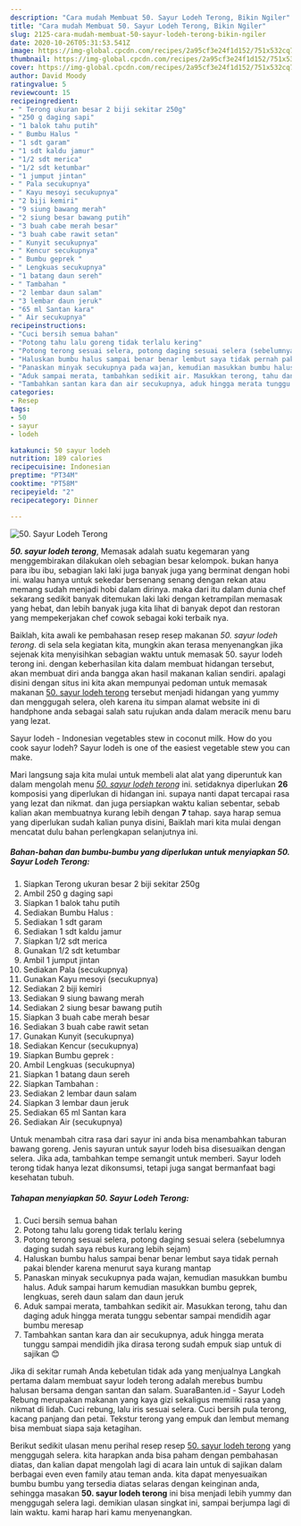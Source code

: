 ```yaml
---
description: "Cara mudah Membuat 50. Sayur Lodeh Terong, Bikin Ngiler"
title: "Cara mudah Membuat 50. Sayur Lodeh Terong, Bikin Ngiler"
slug: 2125-cara-mudah-membuat-50-sayur-lodeh-terong-bikin-ngiler
date: 2020-10-26T05:31:53.541Z
image: https://img-global.cpcdn.com/recipes/2a95cf3e24f1d152/751x532cq70/50-sayur-lodeh-terong-foto-resep-utama.jpg
thumbnail: https://img-global.cpcdn.com/recipes/2a95cf3e24f1d152/751x532cq70/50-sayur-lodeh-terong-foto-resep-utama.jpg
cover: https://img-global.cpcdn.com/recipes/2a95cf3e24f1d152/751x532cq70/50-sayur-lodeh-terong-foto-resep-utama.jpg
author: David Moody
ratingvalue: 5
reviewcount: 15
recipeingredient:
- " Terong ukuran besar 2 biji sekitar 250g"
- "250 g daging sapi"
- "1 balok tahu putih"
- " Bumbu Halus "
- "1 sdt garam"
- "1 sdt kaldu jamur"
- "1/2 sdt merica"
- "1/2 sdt ketumbar"
- "1 jumput jintan"
- " Pala secukupnya"
- " Kayu mesoyi secukupnya"
- "2 biji kemiri"
- "9 siung bawang merah"
- "2 siung besar bawang putih"
- "3 buah cabe merah besar"
- "3 buah cabe rawit setan"
- " Kunyit secukupnya"
- " Kencur secukupnya"
- " Bumbu geprek "
- " Lengkuas secukupnya"
- "1 batang daun sereh"
- " Tambahan "
- "2 lembar daun salam"
- "3 lembar daun jeruk"
- "65 ml Santan kara"
- " Air secukupnya"
recipeinstructions:
- "Cuci bersih semua bahan"
- "Potong tahu lalu goreng tidak terlalu kering"
- "Potong terong sesuai selera, potong daging sesuai selera (sebelumnya daging sudah saya rebus kurang lebih sejam)"
- "Haluskan bumbu halus sampai benar benar lembut saya tidak pernah pakai blender karena menurut saya kurang mantap"
- "Panaskan minyak secukupnya pada wajan, kemudian masukkan bumbu halus. Aduk sampai harum kemudian masukkan bumbu geprek, lengkuas, sereh daun salam dan daun jeruk"
- "Aduk sampai merata, tambahkan sedikit air. Masukkan terong, tahu dan daging aduk hingga merata tunggu sebentar sampai mendidih agar bumbu meresap"
- "Tambahkan santan kara dan air secukupnya, aduk hingga merata tunggu sampai mendidih jika dirasa terong sudah empuk siap untuk di sajikan 😊"
categories:
- Resep
tags:
- 50
- sayur
- lodeh

katakunci: 50 sayur lodeh 
nutrition: 189 calories
recipecuisine: Indonesian
preptime: "PT34M"
cooktime: "PT58M"
recipeyield: "2"
recipecategory: Dinner

---
```



![50. Sayur Lodeh Terong](https://img-global.cpcdn.com/recipes/2a95cf3e24f1d152/751x532cq70/50-sayur-lodeh-terong-foto-resep-utama.jpg)

<b><i>50. sayur lodeh terong</i></b>, Memasak adalah suatu kegemaran yang menggembirakan dilakukan oleh sebagian besar kelompok. bukan hanya para ibu ibu, sebagian laki laki juga banyak juga yang berminat dengan hobi ini. walau hanya untuk sekedar bersenang senang dengan rekan atau memang sudah menjadi hobi dalam dirinya. maka dari itu dalam dunia chef sekarang sedikit banyak ditemukan laki laki dengan ketrampilan memasak yang hebat, dan lebih banyak juga kita lihat di banyak depot dan restoran yang mempekerjakan chef cowok sebagai koki terbaik nya.

Baiklah, kita awali ke pembahasan resep resep makanan <i>50. sayur lodeh terong</i>. di sela sela kegiatan kita, mungkin akan terasa menyenangkan jika sejenak kita menyisihkan sebagian waktu untuk memasak 50. sayur lodeh terong ini. dengan keberhasilan kita dalam membuat hidangan tersebut, akan membuat diri anda bangga akan hasil makanan kalian sendiri. apalagi disini dengan situs ini kita akan mempunyai pedoman untuk memasak makanan <u>50. sayur lodeh terong</u> tersebut menjadi hidangan yang yummy dan menggugah selera, oleh karena itu simpan alamat website ini di handphone anda sebagai salah satu rujukan anda dalam meracik menu baru yang lezat.

Sayur lodeh - Indonesian vegetables stew in coconut milk. How do you cook sayur lodeh? Sayur lodeh is one of the easiest vegetable stew you can make.


Mari langsung saja kita mulai untuk membeli alat alat yang diperuntuk kan dalam mengolah menu <u><i>50. sayur lodeh terong</i></u> ini. setidaknya diperlukan <b>26</b> komposisi yang diperlukan di hidangan ini. supaya nanti dapat tercapai rasa yang lezat dan nikmat. dan juga persiapkan waktu kalian sebentar, sebab kalian akan membuatnya kurang lebih dengan <b>7</b> tahap. saya harap semua yang diperlukan sudah kalian punya disini, Baiklah mari kita mulai dengan mencatat dulu bahan perlengkapan selanjutnya ini.

<!--inarticleads1-->

##### Bahan-bahan dan bumbu-bumbu yang diperlukan untuk menyiapkan 50. Sayur Lodeh Terong:

1. Siapkan  Terong ukuran besar 2 biji sekitar 250g
1. Ambil 250 g daging sapi
1. Siapkan 1 balok tahu putih
1. Sediakan  Bumbu Halus :
1. Sediakan 1 sdt garam
1. Sediakan 1 sdt kaldu jamur
1. Siapkan 1/2 sdt merica
1. Gunakan 1/2 sdt ketumbar
1. Ambil 1 jumput jintan
1. Sediakan  Pala (secukupnya)
1. Gunakan  Kayu mesoyi (secukupnya)
1. Sediakan 2 biji kemiri
1. Sediakan 9 siung bawang merah
1. Sediakan 2 siung besar bawang putih
1. Siapkan 3 buah cabe merah besar
1. Sediakan 3 buah cabe rawit setan
1. Gunakan  Kunyit (secukupnya)
1. Sediakan  Kencur (secukupnya)
1. Siapkan  Bumbu geprek :
1. Ambil  Lengkuas (secukupnya)
1. Siapkan 1 batang daun sereh
1. Siapkan  Tambahan :
1. Sediakan 2 lembar daun salam
1. Siapkan 3 lembar daun jeruk
1. Sediakan 65 ml Santan kara
1. Sediakan  Air (secukupnya)


Untuk menambah citra rasa dari sayur ini anda bisa menambahkan taburan bawang goreng. Jenis sayuran untuk sayur lodeh bisa disesuaikan dengan selera. Jika ada, tambahkan tempe semangit untuk memberi. Sayur lodeh terong tidak hanya lezat dikonsumsi, tetapi juga sangat bermanfaat bagi kesehatan tubuh. 

<!--inarticleads2-->

##### Tahapan menyiapkan 50. Sayur Lodeh Terong:

1. Cuci bersih semua bahan
1. Potong tahu lalu goreng tidak terlalu kering
1. Potong terong sesuai selera, potong daging sesuai selera (sebelumnya daging sudah saya rebus kurang lebih sejam)
1. Haluskan bumbu halus sampai benar benar lembut saya tidak pernah pakai blender karena menurut saya kurang mantap
1. Panaskan minyak secukupnya pada wajan, kemudian masukkan bumbu halus. Aduk sampai harum kemudian masukkan bumbu geprek, lengkuas, sereh daun salam dan daun jeruk
1. Aduk sampai merata, tambahkan sedikit air. Masukkan terong, tahu dan daging aduk hingga merata tunggu sebentar sampai mendidih agar bumbu meresap
1. Tambahkan santan kara dan air secukupnya, aduk hingga merata tunggu sampai mendidih jika dirasa terong sudah empuk siap untuk di sajikan 😊


Jika di sekitar rumah Anda kebetulan tidak ada yang menjualnya Langkah pertama dalam membuat sayur lodeh terong adalah merebus bumbu halusan bersama dengan santan dan salam. SuaraBanten.id - Sayur Lodeh Rebung merupakan makanan yang kaya gizi sekaligus memiliki rasa yang nikmat di lidah. Cuci rebung, lalu iris sesuai selera. Cuci bersih pula terong, kacang panjang dan petai. Tekstur terong yang empuk dan lembut memang bisa membuat siapa saja ketagihan. 

Berikut sedikit ulasan menu perihal resep resep <u>50. sayur lodeh terong</u> yang menggugah selera. kita harapkan anda bisa paham dengan pembahasan diatas, dan kalian dapat mengolah lagi di acara lain untuk di sajikan dalam berbagai even even family atau teman anda. kita dapat menyesuaikan bumbu bumbu yang tersedia diatas selaras dengan keinginan anda, sehingga masakan <b>50. sayur lodeh terong</b> ini bisa menjadi lebih yummy dan menggugah selera lagi. demikian ulasan singkat ini, sampai berjumpa lagi di lain waktu. kami harap hari kamu menyenangkan.
